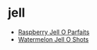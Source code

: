 # jell

 * [Raspberry Jell O Parfaits](index/r/raspberry-jell-o-parfaits-353971.json)
 * [Watermelon Jell O Shots](index/w/watermelon-jell-o-shots.json)
